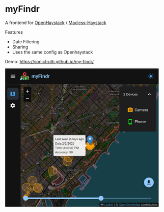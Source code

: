 # myFindr

A frontend for [OpenHaystack](https://github.com/seemoo-lab/openhaystack) / [Macless-Haystack](https://github.com/dchristl/macless-haystack)

Features
- Date Filtering
- Sharing
- Uses the same config as Openhaystack

Demo:
https://sonictruth.github.io/my-findr/


 
<img src="https://raw.githubusercontent.com/sonictruth/my-findr/refs/heads/main/screen.png" width="500">
